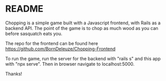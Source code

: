 # README

Chopping is a simple game built with a Javascript frontend, with Rails as a backend API.
The point of the game is to chop as much wood as you can before sasquatch eats you.

The repo for the frontend can be found here
https://github.com/BornDeleuze/Chopping-Frontend

To run the game, run the server for the backend with "rails s" and this app with "npx serve". Then in browser navigate to localhost:5000. 

Thanks!
